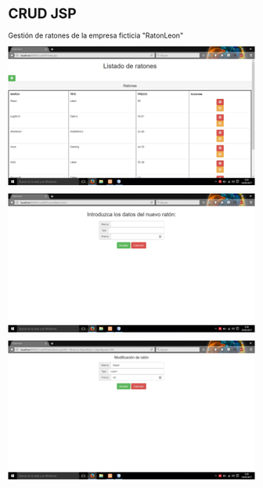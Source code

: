# CRUD JSP
Gestión de ratones de la empresa ficticia "RatonLeon"

![Listado de ratones](https://github.com/Dadvanced/crudJSP/blob/master/screenshots/index.jpg "indice")

![Nuevo ratón](https://github.com/Dadvanced/crudJSP/blob/master/screenshots/nuevoRaton.png "nuevoRaton")

![Edita ratón](https://github.com/Dadvanced/crudJSP/blob/master/screenshots/editRaton.jpg "editaRaton")
